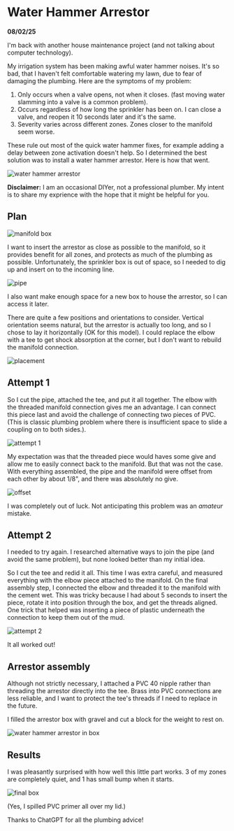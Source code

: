 Water Hammer Arrestor
=====================

**08/02/25**

I'm back with another house maintenance project (and not talking about computer technology).

My irrigation system has been making awful water hammer noises.
It's so bad, that I haven't felt comfortable watering my lawn, due to fear of damaging the plumbing.
Here are the symptoms of my problem:

1. Only occurs when a valve opens, not when it closes. (fast moving water slamming into a valve is a common problem).
2. Occurs regardless of how long the sprinkler has been on. I can close a valve, and reopen it 10 seconds later and it's the same.
3. Severity varies across different zones. Zones closer to the manifold seem worse.

These rule out most of the quick water hammer fixes,
for example adding a delay between zone activation doesn't help.
So I determined the best solution was to install a water hammer arrestor.
Here is how that went.

![water hammer arrestor](arrestor.jpg)

**Disclaimer:** I am an occasional DIYer, not a professional plumber. My intent is to share my exprience with the hope that it might be helpful for you.

## Plan

![manifold box](box1.jpg)

I want to insert the arrestor as close as possible to the manifold,
so it provides benefit for all zones, and protects as much of the plumbing as possible.
Unfortunately, the sprinkler box is out of space, so I needed to dig up and insert on to the incoming line. 

![pipe](pipe1.jpg)

I also want make enough space for a new box to house the arrestor, so I can access it later.

There are quite a few positions and orientations to consider.
Vertical orientation seems natural, but the arrestor is actually too long, and so I chose to lay it horizontally (OK for this model).
I could replace the elbow with a tee to get shock absorption at the corner, but I don't want to rebuild the manifold connection.

![placement](placement.jpg)

## Attempt 1

So I cut the pipe, attached the tee, and put it all together.
The elbow with the threaded manifold connection gives me an advantage.
I can connect this piece last and avoid the challenge of connecting two pieces of PVC.
(This is classic plumbing problem where there is insufficient space to slide a coupling on to both sides.). 

![attempt 1](attempt1.jpg)

My expectation was that the threaded piece would haves some give and allow me to easily connect back to the manifold.
But that was not the case.
With everything assembled, the pipe and the manifold were offset from each other by about 1/8",
and there was absolutely no give.

![offset](offset.jpg)

I was completely out of luck.
Not anticipating this problem was an *amateur* mistake.

## Attempt 2

I needed to try again.
I researched alternative ways to join the pipe (and avoid the same problem), but none looked better than my initial idea.

So I cut the tee and redid it all.
This time I was extra careful, and measured everything with the elbow piece attached to the manifold.
On the final assembly step, I connected the elbow and threaded it to the manifold with the cement wet.
This was tricky because I had about 5 seconds to insert the piece, rotate it into position through the box,
and get the threads aligned.
One trick that helped was inserting a piece of plastic underneath the connection to keep them out of the mud.

![attempt 2](attempt2.jpg)

It all worked out!

## Arrestor assembly

Although not strictly necessary, I attached a PVC 40 nipple rather than threading the arrestor directly into the tee.
Brass into PVC connections are less reliable, and I want to protect the tee's threads if I need to replace in the future.

I filled the arrestor box with gravel and cut a block for the weight to rest on.

![water hammer arrestor in box](arrestor_assembly.jpg)

## Results

I was pleasantly surprised with how well this little part works.
3 of my zones are completely quiet, and 1 has small bump when it starts.

![final box](final.jpg)

(Yes, I spilled PVC primer all over my lid.)

Thanks to ChatGPT for all the plumbing advice!

